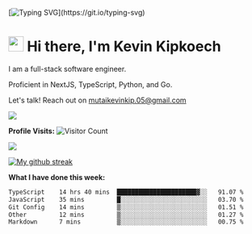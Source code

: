 
[![Typing SVG](https://readme-typing-svg.herokuapp.com?font=Courier+new&color=%23808080&size=40&width=800&duration=6969&lines=Welcome+to+my+profile!)](https://git.io/typing-svg)
# <img src="https://raw.githubusercontent.com/iampavangandhi/iampavangandhi/master/gifs/Hi.gif" width="30px"> Hi there, I'm Kevin Kipkoech

I am a full-stack software engineer. 

Proficient in NextJS, TypeScript, Python, and Go. 

Let's talk! Reach out on mutaikevinkip.05@gmail.com 

[![](https://img.shields.io/badge/linkedin-%230077B5.svg?style=for-the-badge&logo=linkedin)](https://www.linkedin.com/in/kevin-kipkoech-651a15108)


**Profile Visits:**
![Visitor Count](https://profile-counter.glitch.me/KevinKipkoechMutai/count.svg)

<img src="https://github-readme-stats.vercel.app/api/top-langs?username=KevinKipkoechMutai&layout=compact&theme=blue-green"/>

[![My github streak](https://github-readme-streak-stats.herokuapp.com/?user=KevinKipkoechMutai&theme=blue-green)](https://github.com/KevinKIpkoechMutai/github-readme-streak-stats)


**What I have done this week:**
<!--START_SECTION:waka-->

```txt
TypeScript    14 hrs 40 mins  ██████████████████████▓░░   91.07 %
JavaScript    35 mins         █░░░░░░░░░░░░░░░░░░░░░░░░   03.70 %
Git Config    14 mins         ▒░░░░░░░░░░░░░░░░░░░░░░░░   01.51 %
Other         12 mins         ▒░░░░░░░░░░░░░░░░░░░░░░░░   01.27 %
Markdown      7 mins          ▒░░░░░░░░░░░░░░░░░░░░░░░░   00.75 %
```

<!--END_SECTION:waka-->

